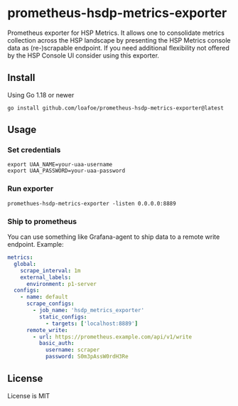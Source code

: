 # prometheus-hsdp-metrics-exporter

Prometheus exporter for HSP Metrics. It allows one to consolidate metrics collection across the HSP landscape by
presenting the HSP Metrics console data as (re-)scrapable endpoint. If you need additional flexibility not
offered by the HSP Console UI consider using this exporter.

## Install

Using Go 1.18 or newer

```shell
go install github.com/loafoe/prometheus-hsdp-metrics-exporter@latest
```

## Usage

### Set credentials

```shell
export UAA_NAME=your-uaa-username
export UAA_PASSWORD=your-uaa-password
```

### Run exporter

```shell
promethues-hsdp-metrics-exporter -listen 0.0.0.0:8889
```

### Ship to prometheus

You can use something like Grafana-agent to ship data to a remote write endpoint. Example:

```yml
metrics:
  global:
    scrape_interval: 1m
    external_labels:
      environment: p1-server
  configs:
    - name: default
      scrape_configs:
        - job_name: 'hsdp_metrics_exporter'
          static_configs:
            - targets: ['localhost:8889']
      remote_write:
        - url: https://prometheus.example.com/api/v1/write
          basic_auth:
            username: scraper
            password: S0m3pAssW0rdH3Re
```

## License

License is MIT

